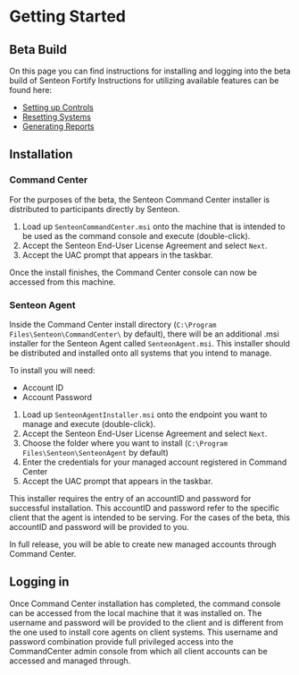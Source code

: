 # Getting Started 
## Beta Build

On this page you can find instructions for installing and logging into the beta build of Senteon Fortify
Instructions for utilizing available features can be found here:
  - [Setting up Controls](controls.md)
  - [Resetting Systems](resetting.md)
  - [Generating Reports](reports.md)

## Installation

### Command Center

For the purposes of the beta, the Senteon Command Center installer is distributed to participants directly by Senteon.

1. Load up `SenteonCommandCenter.msi` onto the machine that is intended to be used as the command console and execute (double-click). 
2. Accept the Senteon End-User License Agreement and select `Next`.
3. Accept the UAC prompt that appears in the taskbar.

Once the install finishes, the Command Center console can now be accessed from this machine. 

### Senteon Agent

Inside the Command Center install directory (`C:\Program Files\Senteon\CommandCenter\` by default), there will be an additional .msi installer for the Senteon Agent called `SenteonAgent.msi`. This installer should be distributed and installed onto all systems that you intend to manage. 

To install you will need:
- Account ID
- Account Password

1. Load up `SenteonAgentInstaller.msi` onto the endpoint you want to manage and execute (double-click). 
2. Accept the Senteon End-User License Agreement and select `Next`.
3. Choose the folder where you want to install (`C:\Program Files\Senteon\SenteonAgent` by default)
4. Enter the credentials for your managed account registered in Command Center
5. Accept the UAC prompt that appears in the taskbar.

This installer requires the entry of an accountID and password for successful installation. This accountID and password refer to the specific client that the agent is intended to be serving. For the cases of the beta, this accountID and password will be provided to you. 

In full release, you will be able to create new managed accounts through Command Center. 


## Logging in
Once Command Center installation has completed, the command console can be accessed from the local machine that it was installed on. 
The username and password will be provided to the client and is different from the one used to install core agents on client systems. This username and password combination provide full privileged access into the CommandCenter admin console from which all client accounts can be accessed and managed through. 
